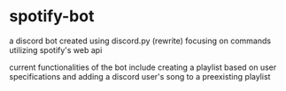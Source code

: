 # spotify-bot
a discord bot created using discord.py (rewrite) focusing on commands utilizing spotify's web api

current functionalities of the bot include creating a playlist based on user specifications and adding a discord user's song to a preexisting playlist
